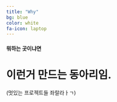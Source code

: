 ```yaml
---
title: "Why"
bg: blue
color: white
fa-icon: laptop
---
```


#### 뭐하는 곳이냐면

# 이런거 만드는 동아리임.

(멋있는 프로젝트들 좌랄라ㅏㄱ)